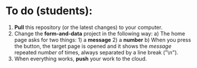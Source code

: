 # To do (students): 
1. **Pull** this repository (or the latest changes) to your computer. 
3. Change the **form-and-data** project in the following way:
a) The home page asks for two things: 1) a **message** 2) a **number**
b) When you press the button, the target page is opened and it shows the *message* repeated *number* of times, always separated by a line break ("\n").
4. When everything works, **push** your work to the cloud.
